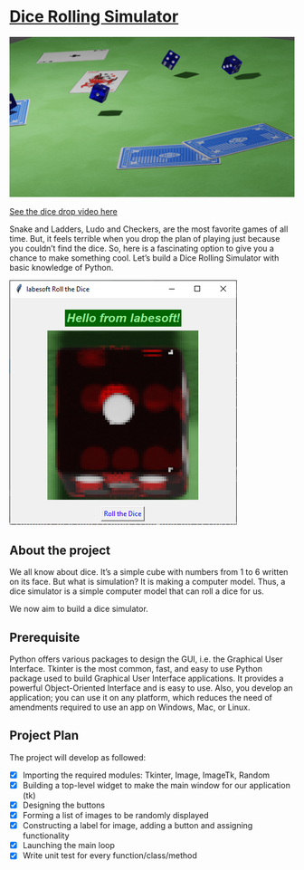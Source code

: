 # [Dice Rolling Simulator](https://data-flair.training/blogs/dice-rolling-simulator-python/)

![assets/casino_2.png](archives/assets/game_intro.png)

[See the dice drop video here](archives/assets/game_intro.mp4)

Snake and Ladders, Ludo and Checkers, are the most favorite games of all time. 
But, it feels terrible when you drop the plan of playing just because you
couldn’t find the dice. So, here is a fascinating option to give you a chance
to make something cool. Let’s build a Dice Rolling Simulator with basic
knowledge of Python.

![img.png](img.png)

## About the project

We all know about dice. It’s a simple cube with numbers from 1 to 6 written 
on its face. But what is simulation? It is making a computer model. Thus, a 
dice simulator is a simple computer model that can roll a dice for us.

We now aim to build a dice simulator.

## Prerequisite

Python offers various packages to design the GUI, i.e. the Graphical User 
Interface. Tkinter is the most common, fast, and easy to use Python package 
used to build Graphical User Interface applications. It provides a powerful 
Object-Oriented Interface and is easy to use. Also, you develop an 
application; you can use it on any platform, which reduces the need of 
amendments required to use an app on Windows, Mac, or Linux.

## Project Plan

The project will develop as followed:

- [x] Importing the required modules: Tkinter, Image, ImageTk, Random
- [x] Building a top-level widget to make the main window for our 
  application (tk)
- [x] Designing the buttons
- [x] Forming a list of images to be randomly displayed
- [x] Constructing a label for image, adding a button and assigning 
  functionality
- [x] Launching the main loop
- [x] Write unit test for every function/class/method
